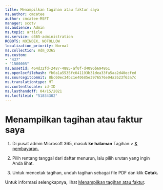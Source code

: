 ```yaml
---
title: Menampilkan tagihan atau faktur saya
ms.author: cmcatee
author: cmcatee-MSFT
manager: scotv
ms.audience: Admin
ms.topic: article
ms.service: o365-administration
ROBOTS: NOINDEX, NOFOLLOW
localization_priority: Normal
ms.collection: Adm_O365
ms.custom:
- "437"
- "1500005"
ms.assetid: 464d32fd-2487-4885-af0f-d4096b694861
ms.openlocfilehash: fb0a1a5535fc041103b31dea33fa5aa2d40ecfed
ms.sourcegitcommit: 8bc60ec34bc1e40685e3976576e04a2623f63a7c
ms.translationtype: MT
ms.contentlocale: id-ID
ms.lasthandoff: 04/15/2021
ms.locfileid: "51834302"
---
```

# <a name="view-my-bill-or-invoice"></a>Menampilkan tagihan atau faktur saya

1. Di pusat admin Microsoft 365, masuk **ke halaman** Tagihan \> [& pembayaran.](https://go.microsoft.com/fwlink/p/?linkid=848039)

2. Pilih rentang tanggal dari daftar menurun, lalu pilih urutan yang ingin Anda lihat.

3. Untuk mencetak tagihan, unduh tagihan sebagai file PDF dan klik **Cetak.**

Untuk informasi selengkapnya, lihat [Menampilkan tagihan atau faktur](https://docs.microsoft.com/microsoft-365/commerce/billing-and-payments/view-your-bill-or-invoice).
